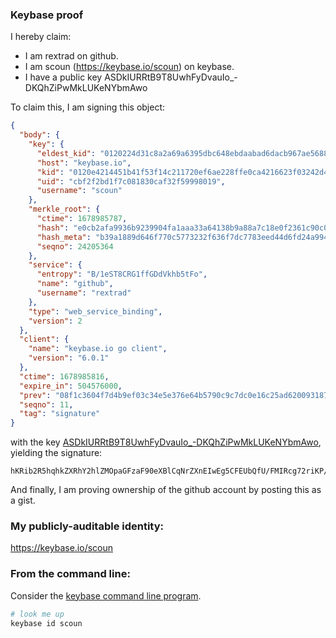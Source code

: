 ### Keybase proof

I hereby claim:

  * I am rextrad on github.
  * I am scoun (https://keybase.io/scoun) on keybase.
  * I have a public key ASDkIURRtB9T8UwhFyDvauIo_-DKQhZiPwMkLUKeNYbmAwo

To claim this, I am signing this object:

```json
{
  "body": {
    "key": {
      "eldest_kid": "0120224d31c8a2a69a6395dbc648ebdaabad6dacb967ae56887f2c642ac5e402dd6a0a",
      "host": "keybase.io",
      "kid": "0120e4214451b41f53f14c211720ef6ae228ffe0ca4216623f03242d429e3586e6030a",
      "uid": "cbf2f2bd1f7c081830caf32f59998019",
      "username": "scoun"
    },
    "merkle_root": {
      "ctime": 1678985787,
      "hash": "e0cb2afa9936b9239904fa1aaa33a64138b9a88a7c18e0f2361c90c07d29a4bd8616d2495aedfd2fa1a861911e2c5593717248d3a4b926a4297d6d4bb397ad86",
      "hash_meta": "b39a1889d646f770c5773232f636f7dc7783eed44d6fd24a994fb79c966d7e55",
      "seqno": 24205364
    },
    "service": {
      "entropy": "B/1eST8CRG1ffGDdVkhb5tFo",
      "name": "github",
      "username": "rextrad"
    },
    "type": "web_service_binding",
    "version": 2
  },
  "client": {
    "name": "keybase.io go client",
    "version": "6.0.1"
  },
  "ctime": 1678985816,
  "expire_in": 504576000,
  "prev": "08f1c3604f7d4b9ef03c34e5e376e64b5790c9c7dc0e16c25ad620093187dfc8",
  "seqno": 11,
  "tag": "signature"
}
```

with the key [ASDkIURRtB9T8UwhFyDvauIo_-DKQhZiPwMkLUKeNYbmAwo](https://keybase.io/scoun), yielding the signature:

```
hKRib2R5hqhkZXRhY2hlZMOpaGFzaF90eXBlCqNrZXnEIwEg5CFEUbQfU/FMIRcg72riKP/gykIWYj8DJC1CnjWG5gMKp3BheWxvYWTESpcCC8QgCPHDYE99S57wPDTl43bmS1eQycfcDhbCWtYgCTGH38jEIKYbO91YhjKjY4qrG8F8g1cnVaZsM0f6UiiimhAQGNmQAgHCo3NpZ8RAADlPjwuZlZ4J6n6bN0P+arO0p8w51zQmMyfUDChpvpTk9b0MkuSGA+VQeC0dofk3kP2ithpens967MCoi2rwCKhzaWdfdHlwZSCkaGFzaIKkdHlwZQildmFsdWXEIKdrAEVnVDQpCwKl7Hh08rMTTklmdaw/GyZkTr3L+v12o3RhZ80CAqd2ZXJzaW9uAQ==

```

And finally, I am proving ownership of the github account by posting this as a gist.

### My publicly-auditable identity:

https://keybase.io/scoun

### From the command line:

Consider the [keybase command line program](https://keybase.io/download).

```bash
# look me up
keybase id scoun
```
